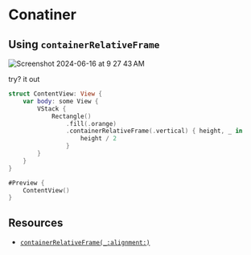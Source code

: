 # Conatiner

## Using `containerRelativeFrame`

![Screenshot 2024-06-16 at 9 27 43 AM](https://github.com/alexpaul/SwiftUI/assets/1819208/f9d08799-6f03-4cb2-ac6f-04050f497842)

try? it out 

```swift
struct ContentView: View {
    var body: some View {
        VStack {
            Rectangle()
                .fill(.orange)
                .containerRelativeFrame(.vertical) { height, _ in
                    height / 2
                }
        }
    }
}

#Preview {
    ContentView()
}
```

## Resources 

* [`containerRelativeFrame(_:alignment:)`](https://developer.apple.com/documentation/swiftui/view/containerrelativeframe(_:alignment:)?changes=_5)
